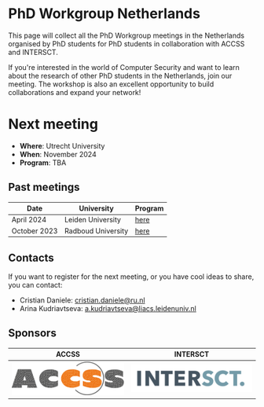 # PhD Workgroup Netherlands
This page will collect all the PhD Workgroup meetings in the Netherlands organised by PhD students for PhD students in collaboration with ACCSS and INTERSCT.


If you're interested in the world of Computer Security and want to learn about the research of other PhD students in the Netherlands, join our meeting. The workshop is also an excellent opportunity to build collaborations and expand your network!

# Next meeting

- **Where**: Utrecht University 
- **When**: November 2024
- **Program**: TBA

## Past meetings

Date| University| Program|
---|----|----|
April 2024| Leiden University | [here](./Meetings/2024-April.md)|
October 2023| Radboud University | [here](./Meetings/2023-October.md)|

## Contacts

If you want to register for the next meeting, or you have cool ideas to share, you can contact:
- Cristian Daniele: cristian.daniele@ru.nl
- Arina Kudriavtseva: a.kudriavtseva@liacs.leidenuniv.nl

## Sponsors
 ACCSS  | INTERSCT  |
----|----|
![](./Logos/accss.png)  |  ![](./Logos/intersct.png)